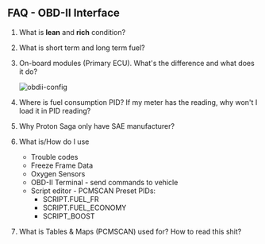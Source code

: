 ## FAQ - OBD-II Interface

1. What is **lean** and **rich** condition?
2. What is short term and long term fuel?
3. On-board modules (Primary ECU). What's the difference and what does it do?

	![obdii-config](https://github.com/aimanbaharum/obd-ii-research/raw/master/assets/obdii-config.JPG)

4. Where is fuel consumption PID? If my meter has the reading, why won't I load it in PID reading?
5. Why Proton Saga only have SAE manufacturer?
6. What is/How do I use
	- Trouble codes
	- Freeze Frame Data
	- Oxygen Sensors
	- OBD-II Terminal - send commands to vehicle
	- Script editor - PCMSCAN Preset PIDs:
		- SCRIPT.FUEL_FR
		- SCRIPT.FUEL_ECONOMY
		- SCRIPT_BOOST
7. What is Tables & Maps (PCMSCAN) used for? How to read this shit?